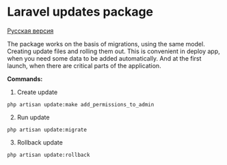 # Laravel updates package

[Русская версия](Readme.md)

The package works on the basis of migrations, using the same model. Creating update files and rolling them out. This is convenient in deploy app, when you need some data to be added automatically. And at the first launch, when there are critical parts of the application.

**Commands:**

1. Create update
```shell
php artisan update:make add_permissions_to_admin
```
2. Run update
```shell
php artisan update:migrate
```
3. Rollback update
```shell
php artisan update:rollback
```

